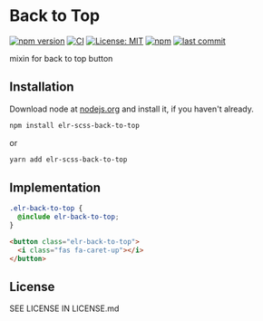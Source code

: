 # Back to Top

[![npm version](http://img.shields.io/npm/v/elr-scss-back-to-top.svg)](https://www.npmjs.org/package/elr-scss-back-to-top)
[![CI](https://github.com/Beth3346/elr-scss-back-to-top/actions/workflows/node.js.yml/badge.svg)](https://github.com/Beth3346/elr-scss-back-to-top/actions/workflows/node.js.yml)
[![License: MIT](https://img.shields.io/badge/License-MIT-yellow.svg)](https://opensource.org/licenses/MIT)
[![npm](https://img.shields.io/npm/dm/elr-scss-back-to-top-button.svg?style=flat)](https://npmjs.com/package/elr-scss-back-to-top-button)
[![last commit](https://img.shields.io/github/last-commit/Beth3346/elr-scss-back-to-top-button.svg)](https://github.com/Beth3346/elr-scss-back-to-top-button)

mixin for back to top button

## Installation

Download node at [nodejs.org](http://nodejs.org) and install it, if you haven't already.

```sh
npm install elr-scss-back-to-top
```

or

```sh
yarn add elr-scss-back-to-top
```

## Implementation

```scss
.elr-back-to-top {
  @include elr-back-to-top;
}
```

```html
<button class="elr-back-to-top">
  <i class="fas fa-caret-up"></i>
</button>
```

## License

SEE LICENSE IN LICENSE.md
